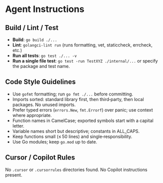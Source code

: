 # Agent Instructions

## Build / Lint / Test
- **Build**: `go build ./...`
- **Lint**: `golangci-lint run` (runs formatting, vet, staticcheck, errcheck, etc.)
- **Run all tests**: `go test ./... -v`
- **Run a single file test**: `go test -run TestXYZ ./internal/...` or specify the package and test name.

## Code Style Guidelines
- Use `gofmt` formatting; run `go fmt ./...` before committing.
- Imports sorted: standard library first, then third‑party, then local packages. No unused imports.
- Prefer typed errors (`errors.New`, `fmt.Errorf`) over panic; use context where appropriate.
- Function names in CamelCase; exported symbols start with a capital letter.
- Variable names short but descriptive; constants in ALL_CAPS.
- Keep functions small (≤ 50 lines) and single‑responsibility.
- Use Go modules; keep `go.mod` up to date.

## Cursor / Copilot Rules
No `.cursor` or `.cursorrules` directories found. No Copilot instructions present.
